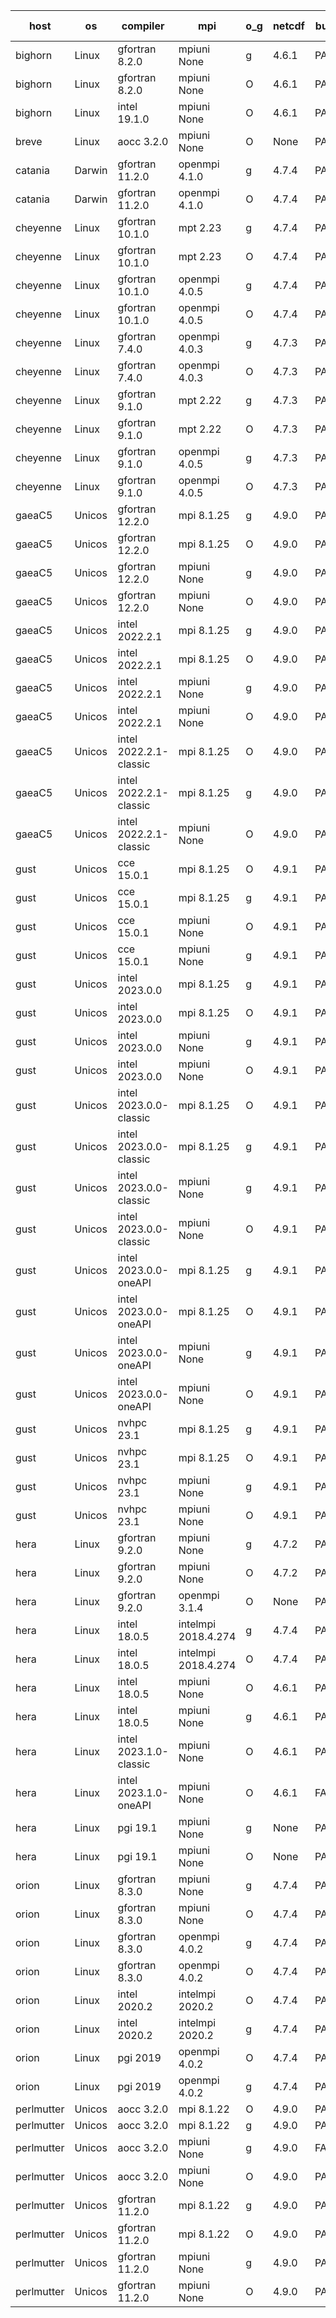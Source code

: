 

| host     | os       | compiler                              | mpi                      | o_g        | netcdf        | build       | u_pass          | u_fail          | s_pass            | s_fail            | e_pass             | e_fail             | nuopc_pass       | nuopc_fail       | artifacts link          |
|----------|----------|---------------------------------------|--------------------------|------------|---------------|-------------|-----------------|-----------------|-------------------|-------------------|--------------------|--------------------|------------------|------------------|-------------------------|
| bighorn | Linux | gfortran 8.2.0 | mpiuni None  | g | 4.6.1  | PASS | 12346 | 0 | 8 | 0 | 44 | 0 | None | None | <a href="https://github.com/esmf-org/esmf-test-artifacts/tree/fc212addfa6aa14cc1acfc7dd09245aab4f8d026/feature_bopt_g_flags/gfortran/8.2.0/g/mpiuni/None" target="_blank">fc212ad</a> | 
| bighorn | Linux | gfortran 8.2.0 | mpiuni None  | O | 4.6.1  | PASS | 12346 | 0 | 8 | 0 | 44 | 0 | None | None | <a href="https://github.com/esmf-org/esmf-test-artifacts/tree/3047cd5377db61f3a93457bec71c215e49af898f/feature_bopt_g_flags/gfortran/8.2.0/O/mpiuni/None" target="_blank">3047cd5</a> | 
| bighorn | Linux | intel 19.1.0 | mpiuni None  | O | 4.6.1  | PASS | None | None | None | None | None | None | None | None | <a href="https://github.com/esmf-org/esmf-test-artifacts/tree/8be8d4a92c0312eff2608d503d1cfe5f099b8594/feature_bopt_g_flags/intel/19.1.0/O/mpiuni/None" target="_blank">8be8d4a</a> | 
| breve | Linux | aocc 3.2.0 | mpiuni None  | O | None  | PASS | 12312 | 34 | 6 | 2 | 44 | 0 | None | None | <a href="https://github.com/esmf-org/esmf-test-artifacts/tree/b45e906100a64f3b3190e400b8cef8d481af0d45/feature_bopt_g_flags/aocc/3.2.0/O/mpiuni/None" target="_blank">b45e906</a> | 
| catania | Darwin | gfortran 11.2.0 | openmpi 4.1.0  | g | 4.7.4  | PASS | 13921 | 9 | 49 | 0 | 81 | 0 | 52 | 0 | <a href="https://github.com/esmf-org/esmf-test-artifacts/tree/35570ff06aee0b3eaff2bc46dd2eb6ff73e309ed/feature_bopt_g_flags/gfortran/11.2.0/g/openmpi/4.1.0" target="_blank">35570ff</a> | 
| catania | Darwin | gfortran 11.2.0 | openmpi 4.1.0  | O | 4.7.4  | PASS | 13921 | 9 | 49 | 0 | 81 | 0 | 52 | 0 | <a href="https://github.com/esmf-org/esmf-test-artifacts/tree/5f705c1e140bb0244f42587c39b95dee222c1d0b/feature_bopt_g_flags/gfortran/11.2.0/O/openmpi/4.1.0" target="_blank">5f705c1</a> | 
| cheyenne | Linux | gfortran 10.1.0 | mpt 2.23  | g | 4.7.4  | PASS | None | None | None | None | None | None | None | None | <a href="https://github.com/esmf-org/esmf-test-artifacts/tree/a29ad27d267cf17303cb8888039d9bd02801a2bd/feature_bopt_g_flags/gfortran/10.1.0/g/mpt/2.23" target="_blank">a29ad27</a> | 
| cheyenne | Linux | gfortran 10.1.0 | mpt 2.23  | O | 4.7.4  | PASS | None | None | None | None | None | None | None | None | <a href="https://github.com/esmf-org/esmf-test-artifacts/tree/1a3517330d6694e7aad2b322c1b70496a41c8773/feature_bopt_g_flags/gfortran/10.1.0/O/mpt/2.23" target="_blank">1a35173</a> | 
| cheyenne | Linux | gfortran 10.1.0 | openmpi 4.0.5  | g | 4.7.4  | PASS | 13930 | 0 | 49 | 0 | 81 | 0 | 52 | 0 | <a href="https://github.com/esmf-org/esmf-test-artifacts/tree/e0a8026ef47136edf662d8065251e77d86153e55/feature_bopt_g_flags/gfortran/10.1.0/g/openmpi/4.0.5" target="_blank">e0a8026</a> | 
| cheyenne | Linux | gfortran 10.1.0 | openmpi 4.0.5  | O | 4.7.4  | PASS | 13930 | 0 | 49 | 0 | 81 | 0 | 52 | 0 | <a href="https://github.com/esmf-org/esmf-test-artifacts/tree/4abcede4a5f99ec9470ea160da76f7e0fe6c6ec6/feature_bopt_g_flags/gfortran/10.1.0/O/openmpi/4.0.5" target="_blank">4abcede</a> | 
| cheyenne | Linux | gfortran 7.4.0 | openmpi 4.0.3  | g | 4.7.3  | PASS | 13930 | 0 | 49 | 0 | 81 | 0 | 52 | 0 | <a href="https://github.com/esmf-org/esmf-test-artifacts/tree/ee3ca565b8993562304c73e4d6e062e3c5b67699/feature_bopt_g_flags/gfortran/7.4.0/g/openmpi/4.0.3" target="_blank">ee3ca56</a> | 
| cheyenne | Linux | gfortran 7.4.0 | openmpi 4.0.3  | O | 4.7.3  | PASS | 13930 | 0 | 49 | 0 | 81 | 0 | 52 | 0 | <a href="https://github.com/esmf-org/esmf-test-artifacts/tree/1f8f81a6e6f4bf171afee74f1f6692cd5bc05fb1/feature_bopt_g_flags/gfortran/7.4.0/O/openmpi/4.0.3" target="_blank">1f8f81a</a> | 
| cheyenne | Linux | gfortran 9.1.0 | mpt 2.22  | g | 4.7.3  | PASS | 13930 | 0 | 49 | 0 | 81 | 0 | 52 | 0 | <a href="https://github.com/esmf-org/esmf-test-artifacts/tree/622b77a62c756468a208b0bae2a1ecf41265873e/feature_bopt_g_flags/gfortran/9.1.0/g/mpt/2.22" target="_blank">622b77a</a> | 
| cheyenne | Linux | gfortran 9.1.0 | mpt 2.22  | O | 4.7.3  | PASS | 13930 | 0 | 49 | 0 | 81 | 0 | 52 | 0 | <a href="https://github.com/esmf-org/esmf-test-artifacts/tree/67fe6c7618b4f9a19427a86ed46f499ea69fbe18/feature_bopt_g_flags/gfortran/9.1.0/O/mpt/2.22" target="_blank">67fe6c7</a> | 
| cheyenne | Linux | gfortran 9.1.0 | openmpi 4.0.5  | g | 4.7.3  | PASS | 13930 | 0 | 49 | 0 | 81 | 0 | 52 | 0 | <a href="https://github.com/esmf-org/esmf-test-artifacts/tree/3e6560e15a3acf1911119be04d5c18e13421a318/feature_bopt_g_flags/gfortran/9.1.0/g/openmpi/4.0.5" target="_blank">3e6560e</a> | 
| cheyenne | Linux | gfortran 9.1.0 | openmpi 4.0.5  | O | 4.7.3  | PASS | 13930 | 0 | 49 | 0 | 81 | 0 | 52 | 0 | <a href="https://github.com/esmf-org/esmf-test-artifacts/tree/fbbb4842aee544c81297e1edbdb72d16b7cc8a24/feature_bopt_g_flags/gfortran/9.1.0/O/openmpi/4.0.5" target="_blank">fbbb484</a> | 
| gaeaC5 | Unicos | gfortran 12.2.0 | mpi 8.1.25  | g | 4.9.0  | PASS | 13930 | 0 | 49 | 0 | 81 | 0 | 52 | 0 | <a href="https://github.com/esmf-org/esmf-test-artifacts/tree/fc73dc699ba4a6c0b38b7ec7334625d6c8ece736/feature_bopt_g_flags/gfortran/12.2.0/g/mpi/8.1.25" target="_blank">fc73dc6</a> | 
| gaeaC5 | Unicos | gfortran 12.2.0 | mpi 8.1.25  | O | 4.9.0  | PASS | 13930 | 0 | 49 | 0 | 81 | 0 | 52 | 0 | <a href="https://github.com/esmf-org/esmf-test-artifacts/tree/d8ebd22235cc0580371f9e08d07f0ebf98b40b8c/feature_bopt_g_flags/gfortran/12.2.0/O/mpi/8.1.25" target="_blank">d8ebd22</a> | 
| gaeaC5 | Unicos | gfortran 12.2.0 | mpiuni None  | g | 4.9.0  | PASS | 12346 | 0 | 8 | 0 | 44 | 0 | None | None | <a href="https://github.com/esmf-org/esmf-test-artifacts/tree/258d395eaee2ecaf11f2f73bb10d9dd0218f6d0f/feature_bopt_g_flags/gfortran/12.2.0/g/mpiuni/None" target="_blank">258d395</a> | 
| gaeaC5 | Unicos | gfortran 12.2.0 | mpiuni None  | O | 4.9.0  | PASS | 12346 | 0 | 8 | 0 | 44 | 0 | None | None | <a href="https://github.com/esmf-org/esmf-test-artifacts/tree/0d6db99ee1290778440534217f34d93a91711776/feature_bopt_g_flags/gfortran/12.2.0/O/mpiuni/None" target="_blank">0d6db99</a> | 
| gaeaC5 | Unicos | intel 2022.2.1 | mpi 8.1.25  | g | 4.9.0  | PASS | 13930 | 0 | 49 | 0 | 81 | 0 | 52 | 0 | <a href="https://github.com/esmf-org/esmf-test-artifacts/tree/5d7beaee7f96bf41341c6e0b1603993096492424/feature_bopt_g_flags/intel/2022.2.1/g/mpi/8.1.25" target="_blank">5d7beae</a> | 
| gaeaC5 | Unicos | intel 2022.2.1 | mpi 8.1.25  | O | 4.9.0  | PASS | 13930 | 0 | 49 | 0 | 81 | 0 | 52 | 0 | <a href="https://github.com/esmf-org/esmf-test-artifacts/tree/bce437bf9603f4484d37909caa1c45971952035d/feature_bopt_g_flags/intel/2022.2.1/O/mpi/8.1.25" target="_blank">bce437b</a> | 
| gaeaC5 | Unicos | intel 2022.2.1 | mpiuni None  | g | 4.9.0  | PASS | 12346 | 0 | 8 | 0 | 44 | 0 | None | None | <a href="https://github.com/esmf-org/esmf-test-artifacts/tree/b165c7b891ac810cba24ca4a797d6c2fa1969a15/feature_bopt_g_flags/intel/2022.2.1/g/mpiuni/None" target="_blank">b165c7b</a> | 
| gaeaC5 | Unicos | intel 2022.2.1 | mpiuni None  | O | 4.9.0  | PASS | 12346 | 0 | 8 | 0 | 44 | 0 | None | None | <a href="https://github.com/esmf-org/esmf-test-artifacts/tree/c80a54b022f91cb7f5ee00487f2812158e43668f/feature_bopt_g_flags/intel/2022.2.1/O/mpiuni/None" target="_blank">c80a54b</a> | 
| gaeaC5 | Unicos | intel 2022.2.1-classic | mpi 8.1.25  | O | 4.9.0  | PASS | 13930 | 0 | 49 | 0 | 81 | 0 | 52 | 0 | <a href="https://github.com/esmf-org/esmf-test-artifacts/tree/4d9f55aed1b84de0813ced0138ad67d128fbc5b3/feature_bopt_g_flags/intel/2022.2.1-classic/O/mpi/8.1.25" target="_blank">4d9f55a</a> | 
| gaeaC5 | Unicos | intel 2022.2.1-classic | mpi 8.1.25  | g | 4.9.0  | PASS | 13930 | 0 | 49 | 0 | 81 | 0 | 52 | 0 | <a href="https://github.com/esmf-org/esmf-test-artifacts/tree/bc14a085daebd7f52f44a94bf1d5c84c583ceeec/feature_bopt_g_flags/intel/2022.2.1-classic/g/mpi/8.1.25" target="_blank">bc14a08</a> | 
| gaeaC5 | Unicos | intel 2022.2.1-classic | mpiuni None  | O | 4.9.0  | PASS | 12346 | 0 | 8 | 0 | 44 | 0 | None | None | <a href="https://github.com/esmf-org/esmf-test-artifacts/tree/fb460f83edba2b175f7913e5f6ebd92d66cc75cc/feature_bopt_g_flags/intel/2022.2.1-classic/O/mpiuni/None" target="_blank">fb460f8</a> | 
| gust | Unicos | cce 15.0.1 | mpi 8.1.25  | O | 4.9.1  | PASS | None | None | None | None | None | None | None | None | <a href="https://github.com/esmf-org/esmf-test-artifacts/tree/00c2b54b399ba8605028ca712b7e143bacb52d83/feature_bopt_g_flags/cce/15.0.1/O/mpi/8.1.25" target="_blank">00c2b54</a> | 
| gust | Unicos | cce 15.0.1 | mpi 8.1.25  | g | 4.9.1  | PASS | None | None | None | None | None | None | None | None | <a href="https://github.com/esmf-org/esmf-test-artifacts/tree/6170efe051dff9458ecf9efb8babccfe5df887c5/feature_bopt_g_flags/cce/15.0.1/g/mpi/8.1.25" target="_blank">6170efe</a> | 
| gust | Unicos | cce 15.0.1 | mpiuni None  | O | 4.9.1  | PASS | None | None | None | None | None | None | None | None | <a href="https://github.com/esmf-org/esmf-test-artifacts/tree/abcccb4ffb7b4ab85d588c71c98dc565fa86849f/feature_bopt_g_flags/cce/15.0.1/O/mpiuni/None" target="_blank">abcccb4</a> | 
| gust | Unicos | cce 15.0.1 | mpiuni None  | g | 4.9.1  | PASS | 12270 | 76 | 8 | 0 | 44 | 0 | None | None | <a href="https://github.com/esmf-org/esmf-test-artifacts/tree/af0a64e021279d16e23ecff2d5df772663fdd9b9/feature_bopt_g_flags/cce/15.0.1/g/mpiuni/None" target="_blank">af0a64e</a> | 
| gust | Unicos | intel 2023.0.0 | mpi 8.1.25  | g | 4.9.1  | PASS | 13930 | 0 | 49 | 0 | 81 | 0 | 52 | 0 | <a href="https://github.com/esmf-org/esmf-test-artifacts/tree/bccef2b18c8ebd7a1156e30c2b3a6d8cc86abbc7/feature_bopt_g_flags/intel/2023.0.0/g/mpi/8.1.25" target="_blank">bccef2b</a> | 
| gust | Unicos | intel 2023.0.0 | mpi 8.1.25  | O | 4.9.1  | PASS | 13930 | 0 | 49 | 0 | 81 | 0 | 52 | 0 | <a href="https://github.com/esmf-org/esmf-test-artifacts/tree/f133fef88b24fa9d9f94dfbd7a914399fe166680/feature_bopt_g_flags/intel/2023.0.0/O/mpi/8.1.25" target="_blank">f133fef</a> | 
| gust | Unicos | intel 2023.0.0 | mpiuni None  | g | 4.9.1  | PASS | 12346 | 0 | 8 | 0 | 44 | 0 | None | None | <a href="https://github.com/esmf-org/esmf-test-artifacts/tree/7c537e7418f8937922e7576f163996447d139e8a/feature_bopt_g_flags/intel/2023.0.0/g/mpiuni/None" target="_blank">7c537e7</a> | 
| gust | Unicos | intel 2023.0.0 | mpiuni None  | O | 4.9.1  | PASS | 12346 | 0 | 8 | 0 | 44 | 0 | None | None | <a href="https://github.com/esmf-org/esmf-test-artifacts/tree/83907376dd07deaeeef56a7ed5e9af1f884cb6af/feature_bopt_g_flags/intel/2023.0.0/O/mpiuni/None" target="_blank">8390737</a> | 
| gust | Unicos | intel 2023.0.0-classic | mpi 8.1.25  | O | 4.9.1  | PASS | 13930 | 0 | 49 | 0 | 81 | 0 | 52 | 0 | <a href="https://github.com/esmf-org/esmf-test-artifacts/tree/3d92150c22416ba7a4054ef7057c37641624a06e/feature_bopt_g_flags/intel/2023.0.0-classic/O/mpi/8.1.25" target="_blank">3d92150</a> | 
| gust | Unicos | intel 2023.0.0-classic | mpi 8.1.25  | g | 4.9.1  | PASS | 13930 | 0 | 49 | 0 | 81 | 0 | 52 | 0 | <a href="https://github.com/esmf-org/esmf-test-artifacts/tree/f98cdef5decd9c0704f09b9e93dad94512dc06c9/feature_bopt_g_flags/intel/2023.0.0-classic/g/mpi/8.1.25" target="_blank">f98cdef</a> | 
| gust | Unicos | intel 2023.0.0-classic | mpiuni None  | g | 4.9.1  | PASS | 12346 | 0 | 8 | 0 | 44 | 0 | None | None | <a href="https://github.com/esmf-org/esmf-test-artifacts/tree/432df1428ca284889cdf8f5ab0c20c5f328dc084/feature_bopt_g_flags/intel/2023.0.0-classic/g/mpiuni/None" target="_blank">432df14</a> | 
| gust | Unicos | intel 2023.0.0-classic | mpiuni None  | O | 4.9.1  | PASS | 12346 | 0 | 8 | 0 | 44 | 0 | None | None | <a href="https://github.com/esmf-org/esmf-test-artifacts/tree/418d75cb3736f57e114580515da2ca2e7a12d13d/feature_bopt_g_flags/intel/2023.0.0-classic/O/mpiuni/None" target="_blank">418d75c</a> | 
| gust | Unicos | intel 2023.0.0-oneAPI | mpi 8.1.25  | g | 4.9.1  | PASS | 13930 | 0 | 49 | 0 | 81 | 0 | 40 | 12 | <a href="https://github.com/esmf-org/esmf-test-artifacts/tree/14a3ad5fa23b201476cdaa3bfde936c53b695b07/feature_bopt_g_flags/intel/2023.0.0-oneAPI/g/mpi/8.1.25" target="_blank">14a3ad5</a> | 
| gust | Unicos | intel 2023.0.0-oneAPI | mpi 8.1.25  | O | 4.9.1  | PASS | 13930 | 0 | 48 | 1 | 81 | 0 | 40 | 12 | <a href="https://github.com/esmf-org/esmf-test-artifacts/tree/6338aeb9c43bc1583d8914355a3261b0b3bd21b5/feature_bopt_g_flags/intel/2023.0.0-oneAPI/O/mpi/8.1.25" target="_blank">6338aeb</a> | 
| gust | Unicos | intel 2023.0.0-oneAPI | mpiuni None  | g | 4.9.1  | PASS | 12346 | 0 | 8 | 0 | 44 | 0 | None | None | <a href="https://github.com/esmf-org/esmf-test-artifacts/tree/a89dec31f2c782279cd597de15e52a2c0793c13e/feature_bopt_g_flags/intel/2023.0.0-oneAPI/g/mpiuni/None" target="_blank">a89dec3</a> | 
| gust | Unicos | intel 2023.0.0-oneAPI | mpiuni None  | O | 4.9.1  | PASS | 12346 | 0 | 8 | 0 | 44 | 0 | None | None | <a href="https://github.com/esmf-org/esmf-test-artifacts/tree/31524a5f710f60df0ba60e762be836d2b36f4480/feature_bopt_g_flags/intel/2023.0.0-oneAPI/O/mpiuni/None" target="_blank">31524a5</a> | 
| gust | Unicos | nvhpc 23.1 | mpi 8.1.25  | g | 4.9.1  | PASS | None | None | None | None | None | None | None | None | <a href="https://github.com/esmf-org/esmf-test-artifacts/tree/cc6eddb162511f452aaaf3d408d9cae8dbb54d94/feature_bopt_g_flags/nvhpc/23.1/g/mpi/8.1.25" target="_blank">cc6eddb</a> | 
| gust | Unicos | nvhpc 23.1 | mpi 8.1.25  | O | 4.9.1  | PASS | None | None | None | None | None | None | None | None | <a href="https://github.com/esmf-org/esmf-test-artifacts/tree/9c2595c23c7bd6b0f47fade8a286f633fd9e9a9a/feature_bopt_g_flags/nvhpc/23.1/O/mpi/8.1.25" target="_blank">9c2595c</a> | 
| gust | Unicos | nvhpc 23.1 | mpiuni None  | g | 4.9.1  | PASS | 12346 | 0 | 6 | 2 | 44 | 0 | None | None | <a href="https://github.com/esmf-org/esmf-test-artifacts/tree/c564e5ba8b21984aaf80f5cfdf7f9685bd6d12f5/feature_bopt_g_flags/nvhpc/23.1/g/mpiuni/None" target="_blank">c564e5b</a> | 
| gust | Unicos | nvhpc 23.1 | mpiuni None  | O | 4.9.1  | PASS | 12344 | 2 | 8 | 0 | 44 | 0 | None | None | <a href="https://github.com/esmf-org/esmf-test-artifacts/tree/ac6d0b8d453622683bb2e2788a75265fd213970d/feature_bopt_g_flags/nvhpc/23.1/O/mpiuni/None" target="_blank">ac6d0b8</a> | 
| hera | Linux | gfortran 9.2.0 | mpiuni None  | g | 4.7.2  | PASS | 12346 | 0 | 8 | 0 | 44 | 0 | None | None | <a href="https://github.com/esmf-org/esmf-test-artifacts/tree/8ac2f0ba6890e94ce9891504e7a83dfa065cfd75/feature_bopt_g_flags/gfortran/9.2.0/g/mpiuni/None" target="_blank">8ac2f0b</a> | 
| hera | Linux | gfortran 9.2.0 | mpiuni None  | O | 4.7.2  | PASS | 12346 | 0 | 8 | 0 | 44 | 0 | None | None | <a href="https://github.com/esmf-org/esmf-test-artifacts/tree/27fe619f3f17fd651aefbed927366ee0b893b4d3/feature_bopt_g_flags/gfortran/9.2.0/O/mpiuni/None" target="_blank">27fe619</a> | 
| hera | Linux | gfortran 9.2.0 | openmpi 3.1.4  | O | None  | PASS | None | None | None | None | None | None | None | None | <a href="https://github.com/esmf-org/esmf-test-artifacts/tree/7eb9adff9721e716a7047a64a2331aca1f0a974c/feature_bopt_g_flags/gfortran/9.2.0/O/openmpi/3.1.4" target="_blank">7eb9adf</a> | 
| hera | Linux | intel 18.0.5 | intelmpi 2018.4.274  | g | 4.7.4  | PASS | 13930 | 0 | 49 | 0 | 81 | 0 | 52 | 0 | <a href="https://github.com/esmf-org/esmf-test-artifacts/tree/32fbabb47569a9da6ff6ef9d6cf861de62179cf0/feature_bopt_g_flags/intel/18.0.5/g/intelmpi/2018.4.274" target="_blank">32fbabb</a> | 
| hera | Linux | intel 18.0.5 | intelmpi 2018.4.274  | O | 4.7.4  | PASS | 13930 | 0 | 49 | 0 | 81 | 0 | 52 | 0 | <a href="https://github.com/esmf-org/esmf-test-artifacts/tree/397f56b65f766b3edf53b35fb58e377eda99f2d0/feature_bopt_g_flags/intel/18.0.5/O/intelmpi/2018.4.274" target="_blank">397f56b</a> | 
| hera | Linux | intel 18.0.5 | mpiuni None  | O | 4.6.1  | PASS | 12346 | 0 | 8 | 0 | 44 | 0 | None | None | <a href="https://github.com/esmf-org/esmf-test-artifacts/tree/2c0cee6001f54c75683addb2b8b404c06bceec35/feature_bopt_g_flags/intel/18.0.5/O/mpiuni/None" target="_blank">2c0cee6</a> | 
| hera | Linux | intel 18.0.5 | mpiuni None  | g | 4.6.1  | PASS | 12346 | 0 | 8 | 0 | 44 | 0 | None | None | <a href="https://github.com/esmf-org/esmf-test-artifacts/tree/3925f2271f09be57cbe88f586da8acce534b1bc2/feature_bopt_g_flags/intel/18.0.5/g/mpiuni/None" target="_blank">3925f22</a> | 
| hera | Linux | intel 2023.1.0-classic | mpiuni None  | O | 4.6.1  | PASS | None | None | None | None | None | None | None | None | <a href="https://github.com/esmf-org/esmf-test-artifacts/tree/2082f7846f0115f7bc2d16b4e0365f2d0d5e53df/feature_bopt_g_flags/intel/2023.1.0-classic/O/mpiuni/None" target="_blank">2082f78</a> | 
| hera | Linux | intel 2023.1.0-oneAPI | mpiuni None  | O | 4.6.1  | FAIL | None | None | None | None | None | None | None | None | <a href="https://github.com/esmf-org/esmf-test-artifacts/tree/3a23bd31256078a12de52d926277344464ff9190/feature_bopt_g_flags/intel/2023.1.0-oneAPI/O/mpiuni/None" target="_blank">3a23bd3</a> | 
| hera | Linux | pgi 19.1 | mpiuni None  | g | None  | PASS | 12346 | 0 | 6 | 2 | 43 | 1 | None | None | <a href="https://github.com/esmf-org/esmf-test-artifacts/tree/55dff8834d7073d7525f2d90649e52cd61169d70/feature_bopt_g_flags/pgi/19.1/g/mpiuni/None" target="_blank">55dff88</a> | 
| hera | Linux | pgi 19.1 | mpiuni None  | O | None  | PASS | 12344 | 2 | 8 | 0 | 44 | 0 | None | None | <a href="https://github.com/esmf-org/esmf-test-artifacts/tree/d7a3b8fc9fabf7cbadfcbd9d569ca51e4c6949c1/feature_bopt_g_flags/pgi/19.1/O/mpiuni/None" target="_blank">d7a3b8f</a> | 
| orion | Linux | gfortran 8.3.0 | mpiuni None  | g | 4.7.4  | PASS | None | None | None | None | None | None | None | None | <a href="https://github.com/esmf-org/esmf-test-artifacts/tree/27fb6a0607415875c4dad28e3f21ee26c9bc5618/feature_bopt_g_flags/gfortran/8.3.0/g/mpiuni/None" target="_blank">27fb6a0</a> | 
| orion | Linux | gfortran 8.3.0 | mpiuni None  | O | 4.7.4  | PASS | None | None | None | None | None | None | None | None | <a href="https://github.com/esmf-org/esmf-test-artifacts/tree/ada85aa7d8d86161a65b1d0bff84d14a5b095b61/feature_bopt_g_flags/gfortran/8.3.0/O/mpiuni/None" target="_blank">ada85aa</a> | 
| orion | Linux | gfortran 8.3.0 | openmpi 4.0.2  | g | 4.7.4  | PASS | None | None | None | None | None | None | None | None | <a href="https://github.com/esmf-org/esmf-test-artifacts/tree/1e0e33a25ad9cb183ec973563fc294ae54a7a189/feature_bopt_g_flags/gfortran/8.3.0/g/openmpi/4.0.2" target="_blank">1e0e33a</a> | 
| orion | Linux | gfortran 8.3.0 | openmpi 4.0.2  | O | 4.7.4  | PASS | 13930 | 0 | 49 | 0 | 81 | 0 | 52 | 0 | <a href="https://github.com/esmf-org/esmf-test-artifacts/tree/ddbdf9a112fbc12bf73bc0aa0182e75d5d66bc29/feature_bopt_g_flags/gfortran/8.3.0/O/openmpi/4.0.2" target="_blank">ddbdf9a</a> | 
| orion | Linux | intel 2020.2 | intelmpi 2020.2  | O | 4.7.4  | PASS | None | None | None | None | None | None | None | None | <a href="https://github.com/esmf-org/esmf-test-artifacts/tree/4856d87b2571486c64b7f9fde2357353cf279056/feature_bopt_g_flags/intel/2020.2/O/intelmpi/2020.2" target="_blank">4856d87</a> | 
| orion | Linux | intel 2020.2 | intelmpi 2020.2  | g | 4.7.4  | PASS | 13930 | 0 | 49 | 0 | 81 | 0 | 52 | 0 | <a href="https://github.com/esmf-org/esmf-test-artifacts/tree/a0698b06e28363ef047c9e3f73236c04f37b593c/feature_bopt_g_flags/intel/2020.2/g/intelmpi/2020.2" target="_blank">a0698b0</a> | 
| orion | Linux | pgi 2019 | openmpi 4.0.2  | O | 4.7.4  | PASS | None | None | None | None | None | None | None | None | <a href="https://github.com/esmf-org/esmf-test-artifacts/tree/ce23021b47937c4cb612485d700dc8e99ada2170/feature_bopt_g_flags/pgi/2019/O/openmpi/4.0.2" target="_blank">ce23021</a> | 
| orion | Linux | pgi 2019 | openmpi 4.0.2  | g | 4.7.4  | PASS | None | None | None | None | None | None | None | None | <a href="https://github.com/esmf-org/esmf-test-artifacts/tree/fd77af4384d5c971cdc147e152dd4e4a282e0b9d/feature_bopt_g_flags/pgi/2019/g/openmpi/4.0.2" target="_blank">fd77af4</a> | 
| perlmutter | Unicos | aocc 3.2.0 | mpi 8.1.22  | O | 4.9.0  | PASS | None | None | None | None | None | None | None | None | <a href="https://github.com/esmf-org/esmf-test-artifacts/tree/7e59b7f2ddf4c680a4b14d591cb50080ac82c2d3/feature_bopt_g_flags/aocc/3.2.0/O/mpi/8.1.22" target="_blank">7e59b7f</a> | 
| perlmutter | Unicos | aocc 3.2.0 | mpi 8.1.22  | g | 4.9.0  | PASS | None | None | None | None | None | None | None | None | <a href="https://github.com/esmf-org/esmf-test-artifacts/tree/61a45f2c64c7c4c8da0a1c89f8d3c752998fc665/feature_bopt_g_flags/aocc/3.2.0/g/mpi/8.1.22" target="_blank">61a45f2</a> | 
| perlmutter | Unicos | aocc 3.2.0 | mpiuni None  | g | 4.9.0  | FAIL | None | None | None | None | None | None | None | None | <a href="https://github.com/esmf-org/esmf-test-artifacts/tree/d5597f9cdf7004b4459b6073df65a971b8091fa2/feature_bopt_g_flags/aocc/3.2.0/g/mpiuni/None" target="_blank">d5597f9</a> | 
| perlmutter | Unicos | aocc 3.2.0 | mpiuni None  | O | 4.9.0  | PASS | None | None | None | None | None | None | None | None | <a href="https://github.com/esmf-org/esmf-test-artifacts/tree/f6efb89355bd70b4565dbdd41417fc2dfc8c5112/feature_bopt_g_flags/aocc/3.2.0/O/mpiuni/None" target="_blank">f6efb89</a> | 
| perlmutter | Unicos | gfortran 11.2.0 | mpi 8.1.22  | g | 4.9.0  | PASS | None | None | None | None | None | None | None | None | <a href="https://github.com/esmf-org/esmf-test-artifacts/tree/23b413a49a6b21cd1ec5e70ebb45cdccc2b8597b/feature_bopt_g_flags/gfortran/11.2.0/g/mpi/8.1.22" target="_blank">23b413a</a> | 
| perlmutter | Unicos | gfortran 11.2.0 | mpi 8.1.22  | O | 4.9.0  | PASS | None | None | None | None | None | None | None | None | <a href="https://github.com/esmf-org/esmf-test-artifacts/tree/7558d1e215461f6ab10009b67dbe69e0ba56246b/feature_bopt_g_flags/gfortran/11.2.0/O/mpi/8.1.22" target="_blank">7558d1e</a> | 
| perlmutter | Unicos | gfortran 11.2.0 | mpiuni None  | g | 4.9.0  | PASS | None | None | None | None | None | None | None | None | <a href="https://github.com/esmf-org/esmf-test-artifacts/tree/22f6b1a5e67e80bc59b418e8aec18442e1ccdf8b/feature_bopt_g_flags/gfortran/11.2.0/g/mpiuni/None" target="_blank">22f6b1a</a> | 
| perlmutter | Unicos | gfortran 11.2.0 | mpiuni None  | O | 4.9.0  | PASS | 12346 | 0 | 8 | 0 | 44 | 0 | None | None | <a href="https://github.com/esmf-org/esmf-test-artifacts/tree/41e2d1b444b9d4413dd0e20e174f6d3e50c31a9a/feature_bopt_g_flags/gfortran/11.2.0/O/mpiuni/None" target="_blank">41e2d1b</a> | 
